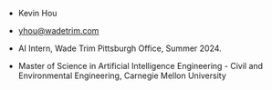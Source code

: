 - Kevin Hou

- yhou@wadetrim.com

- AI Intern, Wade Trim Pittsburgh Office, Summer 2024.

- Master of Science in Artificial Intelligence Engineering - Civil and Environmental Engineering, Carnegie Mellon University
